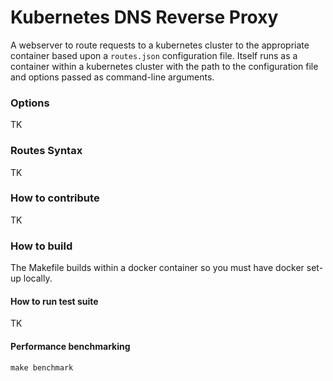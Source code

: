 # Kubernetes DNS Reverse Proxy

A webserver to route requests to a kubernetes cluster to the appropriate container based upon a `routes.json` configuration file. Itself runs as a container within a kubernetes cluster with the path to the configuration file and options passed as command-line arguments.

### Options

TK

### Routes Syntax

TK

### How to contribute

TK 

### How to build

The Makefile builds within a docker container so you must have docker set-up locally.

#### How to run test suite

TK

#### Performance benchmarking

```
make benchmark
```

